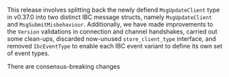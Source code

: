 This release involves splitting back the newly defiend `MsgUpdateClient` type in
v0.37.0 into two distinct IBC message structs, namely `MsgUpdateClient` and
`MsgSubmitMisbehaviour`. Additionally, we have made improvements to the
`Version` validations in connection and channel handshakes, carried out some
clean-ups, discarded now-unused `store_client_type` interface, and removed
`IbcEventType` to enable each IBC event variant to define its own set of event
types.

There are consensus-breaking changes
